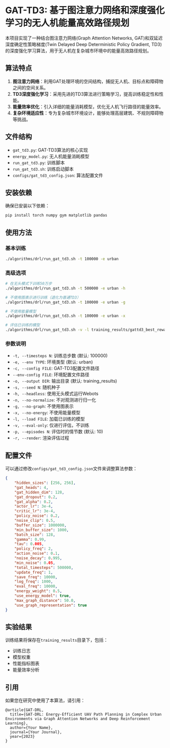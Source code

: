 # GAT-TD3: 基于图注意力网络和深度强化学习的无人机能量高效路径规划

本项目实现了一种结合图注意力网络(Graph Attention Networks, GAT)和双延迟深度确定性策略梯度(Twin Delayed Deep Deterministic Policy Gradient, TD3)的深度强化学习算法，用于无人机在复杂城市环境中的能量高效路径规划。

## 算法特点

1. **图注意力网络**：利用GAT处理环境的空间结构，捕捉无人机、目标点和障碍物之间的空间关系。
2. **TD3深度强化学习**：采用先进的TD3算法进行策略学习，提高训练稳定性和性能。
3. **能量效率优化**：引入详细的能量消耗模型，优化无人机飞行路径的能量效率。
4. **复杂环境适应性**：专为复杂城市环境设计，能够处理高层建筑、不规则障碍物等挑战。

## 文件结构

- `gat_td3.py`: GAT-TD3算法的核心实现
- `energy_model.py`: 无人机能量消耗模型
- `run_gat_td3.py`: 训练脚本
- `run_gat_td3.sh`: 训练启动脚本
- `configs/gat_td3_config.json`: 算法配置文件

## 安装依赖

确保已安装以下依赖：

```bash
pip install torch numpy gym matplotlib pandas
```

## 使用方法

### 基本训练

```bash
./algorithms/drl/run_gat_td3.sh -t 100000 -e urban
```

### 高级选项

```bash
# 在无头模式下训练50万步
./algorithms/drl/run_gat_td3.sh -t 500000 -e urban -h

# 不使用图表示进行训练（退化为普通TD3）
./algorithms/drl/run_gat_td3.sh -t 100000 -e urban -g

# 不使用能量模型
./algorithms/drl/run_gat_td3.sh -t 100000 -e urban -x

# 评估已训练的模型
./algorithms/drl/run_gat_td3.sh -v -l training_results/gattd3_best_reward
```

### 参数说明

- `-t, --timesteps N`: 训练总步数 (默认: 100000)
- `-e, --env TYPE`: 环境类型 (默认: urban)
- `-c, --config FILE`: GAT-TD3配置文件路径
- `--env-config FILE`: 环境配置文件路径
- `-o, --output DIR`: 输出目录 (默认: training_results)
- `-s, --seed N`: 随机种子
- `-h, --headless`: 使用无头模式运行Webots
- `-n, --no-normalize`: 不对观测进行归一化
- `-g, --no-graph`: 不使用图表示
- `-x, --no-energy`: 不使用能量模型
- `-l, --load FILE`: 加载已训练的模型
- `-v, --eval-only`: 仅进行评估，不训练
- `-p, --episodes N`: 评估时的情节数 (默认: 10)
- `-r, --render`: 渲染评估过程

## 配置文件

可以通过修改`configs/gat_td3_config.json`文件来调整算法参数：

```json
{
    "hidden_sizes": [256, 256],
    "gat_heads": 4,
    "gat_hidden_dim": 128,
    "gat_dropout": 0.2,
    "gat_alpha": 0.2,
    "actor_lr": 3e-4,
    "critic_lr": 3e-4,
    "policy_noise": 0.2,
    "noise_clip": 0.5,
    "buffer_size": 1000000,
    "min_buffer_size": 1000,
    "batch_size": 128,
    "gamma": 0.99,
    "tau": 0.005,
    "policy_freq": 2,
    "action_noise": 0.1,
    "noise_decay": 0.995,
    "min_noise": 0.05,
    "total_timesteps": 500000,
    "update_freq": 1,
    "save_freq": 10000,
    "log_freq": 1000,
    "eval_freq": 10000,
    "energy_weight": 0.5,
    "use_energy_model": true,
    "max_graph_distance": 50.0,
    "use_graph_representation": true
}
```

## 实验结果

训练结果将保存在`training_results`目录下，包括：

- 训练日志
- 模型权重
- 性能指标图表
- 能量效率分析

## 引用

如果您在研究中使用了本算法，请引用：

```
@article{GAT-DRL,
  title={GAT-DRL: Energy-Efficient UAV Path Planning in Complex Urban Environments via Graph Attention Networks and Deep Reinforcement Learning},
  author={Your Name},
  journal={Your Journal},
  year={2023}
}
``` 